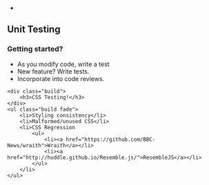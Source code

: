 <aside class="note">
    <section>
        <ul>
            <li></li>
        </ul>
    </section>
</aside>

<hgroup>
    <h2>Unit Testing</h2>
</hgroup>
<article class="">
    <h3>Getting started?</h3>
    <ul class="build fade">
        <li>As you modify code, write a test</li>
        <li>New feature? Write tests.</li>
        <li>Incorporate into code reviews.</li>
    </ul>

    <div class="build">
        <h3>CSS Testing!</h3>
    </div>
    <ul class="build fade">
        <li>Styling consistency</li>
        <li>Malformed/unused CSS</li>
        <li>CSS Regression
            <ul>
                <li><a href="https://github.com/BBC-News/wraith">Wraith</a></li>
                <li><a href="http://huddle.github.io/Resemble.js/">ResembleJS</a></li>
            </ul>
        </li>
    </ul>
</article>
